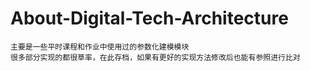# About-Digital-Tech-Architecture

	主要是一些平时课程和作业中使用过的参数化建模模块
	很多部分实现的都很草率，在此存档，如果有更好的实现方法修改后也能有参照进行比对
